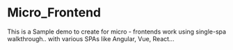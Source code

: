 # Micro_Frontend

This is a Sample demo to create for micro - frontends work using single-spa walkthrough.. with various SPAs like Angular, Vue, React...
